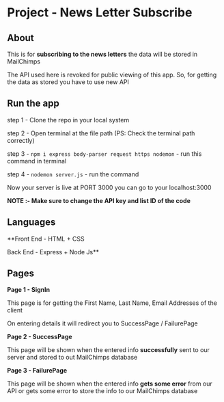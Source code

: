 # Project -  News Letter Subscribe


## About
This is for **subscribing to the news letters** the data will be stored in MailChimps 

The API used here is revoked for public viewing of this app. So, for getting the data as stored you have to use new API 

## Run the app
step 1 - Clone the repo in your local system

step 2 - Open terminal at the file path (PS: Check the terminal path correctly)

step 3 - `npm i express body-parser request https nodemon` - run this command in terminal

step 4 - `nodemon server.js` - run the command

Now your server is live at PORT 3000 you can go to your localhost:3000

**NOTE :- Make sure to change the API key and list ID of the code**

## Languages
**Front End - HTML + CSS

Back End - Express + Node Js**


## Pages
**Page 1 - SignIn**

This page is for getting the First Name, Last Name, Email Addresses of the client

On entering details it will redirect you to SuccessPage / FailurePage

**Page 2 - SuccessPage**

This page will be shown when the entered info **successfully** sent to our server and stored to out MailChimps database

**Page 3 - FailurePage**

This page will be shown when the entered info **gets some error** from our API or gets some error to store the info to our MailChimps database

